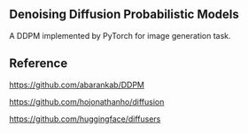 ## Denoising Diffusion Probabilistic Models

A DDPM implemented by PyTorch for image generation task.

## Reference

https://github.com/abarankab/DDPM

https://github.com/hojonathanho/diffusion

https://github.com/huggingface/diffusers



